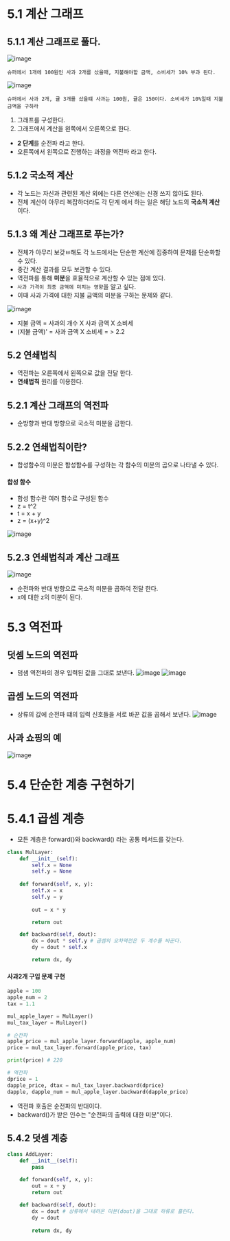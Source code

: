 # 5.1 계산 그래프

## 5.1.1 계산 그래프로 풀다.
![image](https://velog.velcdn.com/post-images%2Fdscwinterstudy%2F6ca21e20-41a3-11ea-b40d-6705eaadcebd%2Ffig-5-2.png)

```
슈퍼에서 1개에 100원인 사과 2개를 샀을때, 지불해야할 금액, 소비세가 10% 부과 된다.
```

![image](https://velog.velcdn.com/post-images%2Fdscwinterstudy%2F848058e0-41a3-11ea-b40d-6705eaadcebd%2Ffig-5-3.png)

```
슈퍼에서 사과 2개, 귤 3개를 샀을떄 사과는 100원, 귤은 150이다. 소비세가 10%일때 지불 금액을 구하라
```
1) 그래프를 구성한다.
2) 그래프에서 계산을 왼쪽에서 오른쪽으로 한다.
- **2 단계**를 순전파 라고 한다.
- 오른쪽에서 왼쪽으로 진행하는 과정을 역전파 라고 한다.

## 5.1.2 국소적 계산
- 각 노드는 자신과 관련된 계산 외에는 다른 연산에는 신경 쓰지 않아도 된다.
- 전체 계산이 아무리 복잡하더라도 각 단계 에서 하는 일은 해당 노드의 **국소적 계산** 이다.


## 5.1.3 왜 계산 그래프로 푸는가?
- 전체가 아무리 보갖ㅂ해도 각 노드에서는 단순한 계산에 집중하여 문제를 단순화할 수 있다.
- 중간 계산 결과를 모두 보관할 수 있다.
- 역전파를 통해 **미분**을 효율적으로 계산할 수 있는 점에 있다.
- ```사과 가격이 최종 금액에 미치는 영향```을 알고 싶다.
- 이때 사과 가격에 대한 지불 금액의 미분을 구하는 문제와 같다.

![image](https://velog.velcdn.com/post-images%2Fdscwinterstudy%2Fdb6426f0-41a3-11ea-9e70-43b4cf1f0bf4%2Ffig-5-5.png)
- 지불 금액 = 사과의 개수 X 사과 금액 X 소비세 
- (지불 금액)' = 사과 금액 X 소비세 = > 2.2

## 5.2 연쇄법칙
- 역전파는 오른쪽에서 왼쪽으로 값을 전달 한다.
- **연쇄법칙** 원리를 이용한다.

## 5.2.1 계산 그래프의 역전파
- 순방향과 반대 방향으로 국소적 미분을 곱한다.

## 5.2.2 연쇄법칙이란?
- 합성함수의 미분은 함성함수를 구성하는 각 함수의 미분의 곱으로 나타낼 수 있다.

#### 합성 함수
- 합성 함수란 여러 함수로 구성된 함수
- z = t^2
- t = x + y
- z = (x+y)^2

![image](https://velog.velcdn.com/post-images%2Fdscwinterstudy%2F71a87990-41a4-11ea-b40d-6705eaadcebd%2Fe-5.4.png)


## 5.2.3 연쇄법칙과 계산 그래프
![image](https://velog.velcdn.com/post-images%2Fdscwinterstudy%2Fe47fd900-41a3-11ea-b40d-6705eaadcebd%2Ffig-5-7.png)
- 순전파와 반대 방향으로 국소적 미분을 곱하여 전달 한다. 
- x에 대한 z의 미분이 된다.


# 5.3 역전파

## 덧셈 노드의 역전파
- 덤샘 역전파의 경우 입력된 값을 그대로 보낸다.
![image](https://velog.velcdn.com/post-images%2Fdscwinterstudy%2F55494a90-41a4-11ea-b40d-6705eaadcebd%2Ffig-5-9.png)
![image](https://velog.velcdn.com/post-images%2Fdscwinterstudy%2Faa4c23a0-41a4-11ea-bed1-737062fffe57%2Ffig-5-10.png)


## 곱셈 노드의 역전파
- 상류의 값에 순전파 떄의 입력 신호들을 서로 바꾼 값을 곱해서 보낸다.
![image](https://velog.velcdn.com/post-images%2Fdscwinterstudy%2F1be4a500-41a5-11ea-8248-4760a63b1878%2Ffig-5-12.png)


## 사과 쇼핑의 예
![image](https://velog.velcdn.com/post-images%2Fdscwinterstudy%2Fdbf2e780-41a5-11ea-8248-4760a63b1878%2Ffig-5-14.png)


# 5.4 단순한 계층 구현하기

# 5.4.1 곱셈 계층
- 모든 계층은 forward()와 backward() 라는 공통 메서드를 갖는다.
```python
class MulLayer:
    def __init__(self):
        self.x = None
        self.y = None
    
    def forward(self, x, y):
        self.x = x
        self.y = y
        
        out = x * y

        return out

    def backward(self, dout):
        dx = dout * self.y # 곱셈의 오차역전은 두 계수를 바꾼다.
        dy = dout * self.x

        return dx, dy
```

#### 사과2개 구입 문제 구현
```python
apple = 100
apple_num = 2
tax = 1.1

mul_apple_layer = MulLayer()
mul_tax_layer = MulLayer()

# 순전파
apple_price = mul_apple_layer.forward(apple, apple_num)
price = mul_tax_layer.forward(apple_price, tax)

print(price) # 220

# 역전파
dprice = 1
dapple_price, dtax = mul_tax_layer.backward(dprice) 
dapple, dapple_num = mul_apple_layer.backward(dapple_price)
```
- 역전파 호출은 순전파의 반대이다.
- backward()가 받은 인수는 "순전파의 출력에 대한 미분"이다.

## 5.4.2 덧셈 계층
```python
class AddLayer:
    def __init__(self):
        pass

    def forward(self, x, y):
        out = x + y
        return out
    
    def backward(self, dout):
        dx = dout # 상류에서 내려온 미분(dout)을 그대로 하류로 흘린다.
        dy = dout
    
        return dx, dy
```
